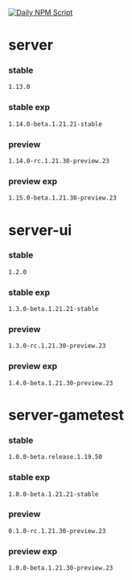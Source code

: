 [![Daily NPM Script](https://github.com/WavePlayz/minecraft-npms-auto/actions/workflows/fetch.yml/badge.svg)](https://github.com/WavePlayz/minecraft-npms-auto/actions/workflows/fetch.yml)
# server
### stable
```
1.13.0
```
### stable exp
```
1.14.0-beta.1.21.21-stable
```
### preview
```
1.14.0-rc.1.21.30-preview.23
```
### preview exp
```
1.15.0-beta.1.21.30-preview.23
```


# server-ui
### stable
```
1.2.0
```
### stable exp
```
1.3.0-beta.1.21.21-stable
```
### preview
```
1.3.0-rc.1.21.30-preview.23
```
### preview exp
```
1.4.0-beta.1.21.30-preview.23
```


# server-gametest
### stable
```
1.0.0-beta.release.1.19.50
```
### stable exp
```
1.0.0-beta.1.21.21-stable
```
### preview
```
0.1.0-rc.1.21.30-preview.23
```
### preview exp
```
1.0.0-beta.1.21.30-preview.23
```


